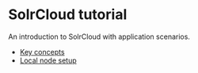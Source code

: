 # SolrCloud tutorial

An introduction to SolrCloud with application scenarios.

* [Key concepts](Concepts.md)
* [Local node setup](Setup.md)
